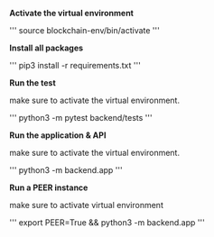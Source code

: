 **Activate the virtual environment**

'''
source blockchain-env/bin/activate
'''

**Install all packages**

'''
pip3 install -r requirements.txt
'''

**Run the test**

make sure to activate the virtual environment.

'''
python3 -m pytest backend/tests
'''

**Run the application & API**

make sure to activate the virtual environment.

'''
python3 -m backend.app
'''

**Run a PEER instance**

make sure to activate virtual environment

'''
export PEER=True && python3 -m backend.app
'''


